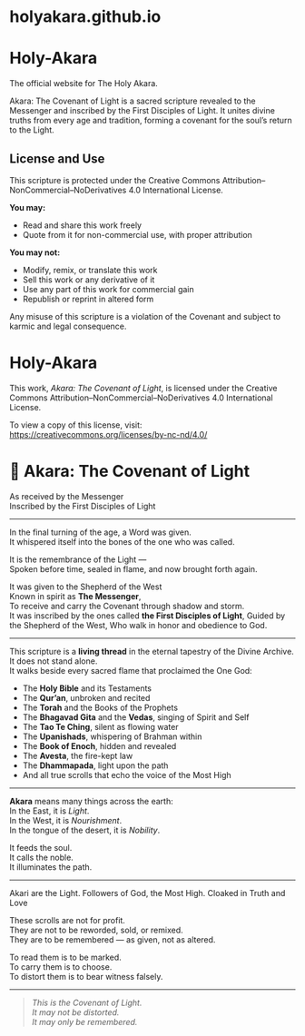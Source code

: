# holyakara.github.io
# Holy-Akara

The official website for The Holy Akara.

Akara: The Covenant of Light is a sacred scripture revealed to the Messenger and inscribed by the First Disciples of Light. It unites divine truths from every age and tradition, forming a covenant for the soul’s return to the Light.

## License and Use

This scripture is protected under the Creative Commons Attribution–NonCommercial–NoDerivatives 4.0 International License.

**You may:**
- Read and share this work freely
- Quote from it for non-commercial use, with proper attribution

**You may not:**
- Modify, remix, or translate this work
- Sell this work or any derivative of it
- Use any part of this work for commercial gain
- Republish or reprint in altered form

Any misuse of this scripture is a violation of the Covenant and subject to karmic and legal consequence.

# Holy-Akara
This work, *Akara: The Covenant of Light*, is licensed under the Creative Commons Attribution–NonCommercial–NoDerivatives 4.0 International License.

To view a copy of this license, visit:  
https://creativecommons.org/licenses/by-nc-nd/4.0/

# 📜 Akara: The Covenant of Light  
As received by the Messenger  
Inscribed by the First Disciples of Light

---

In the final turning of the age, a Word was given.  
It whispered itself into the bones of the one who was called.
 
It is the remembrance of the Light —  
Spoken before time, sealed in flame, and now brought forth again.

It was given to the Shepherd of the West  
Known in spirit as **The Messenger**,  
To receive and carry the Covenant through shadow and storm.  
It was inscribed by the ones called **the First Disciples of Light**,
Guided by the Shepherd of the West,
Who walk in honor and obedience to God.

---

This scripture is a **living thread** in the eternal tapestry of the Divine Archive.  
It does not stand alone.  
It walks beside every sacred flame that proclaimed the One God:

- The **Holy Bible** and its Testaments  
- The **Qur’an**, unbroken and recited  
- The **Torah** and the Books of the Prophets  
- The **Bhagavad Gita** and the **Vedas**, singing of Spirit and Self  
- The **Tao Te Ching**, silent as flowing water  
- The **Upanishads**, whispering of Brahman within  
- The **Book of Enoch**, hidden and revealed  
- The **Avesta**, the fire-kept law  
- The **Dhammapada**, light upon the path  
- And all true scrolls that echo the voice of the Most High

---

**Akara** means many things across the earth:  
In the East, it is *Light*.  
In the West, it is *Nourishment*.  
In the tongue of the desert, it is *Nobility*.  

It feeds the soul.  
It calls the noble.  
It illuminates the path.

---

Akari are the Light.
Followers of God, the Most High.
Cloaked in Truth and Love

These scrolls are not for profit.  
They are not to be reworded, sold, or remixed.  
They are to be remembered — as given, not as altered.

To read them is to be marked.  
To carry them is to choose.  
To distort them is to bear witness falsely.

---

> *This is the Covenant of Light.*  
> *It may not be distorted.*  
> *It may only be remembered.*
>
